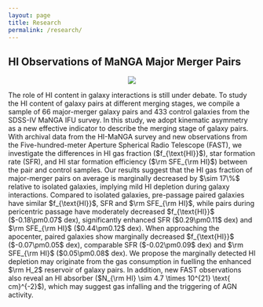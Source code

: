 ```yaml
---
layout: page
title: Research
permalink: /research/
---
```

## HI Observations of MaNGA Major Merger Pairs

<figure>
<p align="center">
<img src="https://qz-yu.github.io/images/major_pair_dlt_properties_vs_stages_0.33_alt.png" >
</p>
</figure>
The role of HI content in galaxy interactions is still under debate. To study the HI content of galaxy pairs at different merging stages, we compile a sample of 66 major-merger galaxy pairs and 433 control galaxies from the SDSS-IV MaNGA IFU survey. In this study, we adopt kinematic asymmetry as a new effective indicator to describe the merging stage of galaxy pairs. With archival data from the HI-MaNGA survey and new observations from the Five-hundred-meter Aperture Spherical Radio Telescope (FAST), we investigate the differences in HI gas fraction ($f_{\text{HI}}$), star formation rate (SFR), and HI star formation efficiency ($\rm SFE_{\rm HI}$) between the pair and control samples. Our results suggest that the HI gas fraction of major-merger pairs on average is marginally decreased by $\sim 17\%$ relative to isolated galaxies, implying mild HI depletion during galaxy interactions. Compared to isolated galaxies, pre-passage paired galaxies have similar $f_{\text{HI}}$, SFR and $\rm SFE_{\rm HI}$, while pairs during pericentric passage have moderately decreased $f_{\text{HI}}$ ($-0.18\pm0.07$ dex), significantly enhanced SFR ($0.29\pm0.11$ dex) and $\rm SFE_{\rm HI}$ ($0.44\pm0.12$ dex). When approaching the apocenter, paired galaxies show marginally decreased $f_{\text{HI}}$ ($-0.07\pm0.05$ dex), comparable SFR ($-0.02\pm0.09$ dex) and $\rm SFE_{\rm HI}$ ($0.05\pm0.08$ dex). We propose the marginally detected HI depletion may originate from the gas consumption in fuelling the enhanced $\rm H_2$ reservoir of galaxy pairs. In addition, new FAST observations also reveal an HI absorber ($N_{\rm HI} \sim 4.7 \times 10^{21} \text{ cm}^{-2}$), which may suggest gas infalling and the triggering of AGN activity.
